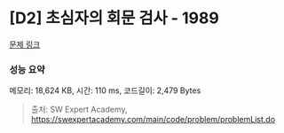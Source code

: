 # [D2] 초심자의 회문 검사 - 1989 

[문제 링크](https://swexpertacademy.com/main/code/problem/problemDetail.do?contestProbId=AV5PyTLqAf4DFAUq) 

### 성능 요약

메모리: 18,624 KB, 시간: 110 ms, 코드길이: 2,479 Bytes



> 출처: SW Expert Academy, https://swexpertacademy.com/main/code/problem/problemList.do